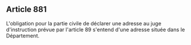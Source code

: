 Article 881
----
L'obligation pour la partie civile de déclarer une adresse au juge d'instruction
prévue par l'article 89 s'entend d'une adresse située dans le Département.
